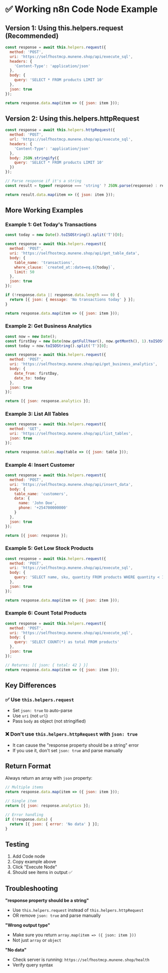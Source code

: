 # ✅ Working n8n Code Node Example

## Version 1: Using this.helpers.request (Recommended)

```javascript
const response = await this.helpers.request({
  method: 'POST',
  uri: 'https://selfhostmcp.munene.shop/api/execute_sql',
  headers: {
    'Content-Type': 'application/json'
  },
  body: {
    query: 'SELECT * FROM products LIMIT 10'
  },
  json: true
});

return response.data.map(item => ({ json: item }));
```

## Version 2: Using this.helpers.httpRequest

```javascript
const response = await this.helpers.httpRequest({
  method: 'POST',
  url: 'https://selfhostmcp.munene.shop/api/execute_sql',
  headers: {
    'Content-Type': 'application/json'
  },
  body: JSON.stringify({
    query: 'SELECT * FROM products LIMIT 10'
  })
});

// Parse response if it's a string
const result = typeof response === 'string' ? JSON.parse(response) : response;

return result.data.map(item => ({ json: item }));
```

## More Working Examples

### Example 1: Get Today's Transactions

```javascript
const today = new Date().toISOString().split('T')[0];

const response = await this.helpers.request({
  method: 'POST',
  uri: 'https://selfhostmcp.munene.shop/api/get_table_data',
  body: {
    table_name: 'transactions',
    where_clause: `created_at::date=eq.${today}`,
    limit: 50
  },
  json: true
});

if (!response.data || response.data.length === 0) {
  return [{ json: { message: 'No transactions today' } }];
}

return response.data.map(item => ({ json: item }));
```

### Example 2: Get Business Analytics

```javascript
const now = new Date();
const firstDay = new Date(now.getFullYear(), now.getMonth(), 1).toISOString().split('T')[0];
const today = now.toISOString().split('T')[0];

const response = await this.helpers.request({
  method: 'POST',
  uri: 'https://selfhostmcp.munene.shop/api/get_business_analytics',
  body: {
    date_from: firstDay,
    date_to: today
  },
  json: true
});

return [{ json: response.analytics }];
```

### Example 3: List All Tables

```javascript
const response = await this.helpers.request({
  method: 'GET',
  uri: 'https://selfhostmcp.munene.shop/api/list_tables',
  json: true
});

return response.tables.map(table => ({ json: table }));
```

### Example 4: Insert Customer

```javascript
const response = await this.helpers.request({
  method: 'POST',
  uri: 'https://selfhostmcp.munene.shop/api/insert_data',
  body: {
    table_name: 'customers',
    data: {
      name: 'John Doe',
      phone: '+254700000000'
    }
  },
  json: true
});

return [{ json: response }];
```

### Example 5: Get Low Stock Products

```javascript
const response = await this.helpers.request({
  method: 'POST',
  uri: 'https://selfhostmcp.munene.shop/api/execute_sql',
  body: {
    query: 'SELECT name, sku, quantity FROM products WHERE quantity < 10 ORDER BY quantity ASC'
  },
  json: true
});

return response.data.map(item => ({ json: item }));
```

### Example 6: Count Total Products

```javascript
const response = await this.helpers.request({
  method: 'POST',
  uri: 'https://selfhostmcp.munene.shop/api/execute_sql',
  body: {
    query: 'SELECT COUNT(*) as total FROM products'
  },
  json: true
});

// Returns: [{ json: { total: 42 } }]
return response.data.map(item => ({ json: item }));
```

## Key Differences

### ✅ Use `this.helpers.request`
- Set `json: true` to auto-parse
- Use `uri` (not `url`)
- Pass `body` as object (not stringified)

### ❌ Don't use `this.helpers.httpRequest` with `json: true`
- It can cause the "response property should be a string" error
- If you use it, don't set `json: true` and parse manually

## Return Format

Always return an array with `json` property:

```javascript
// Multiple items
return response.data.map(item => ({ json: item }));

// Single item
return [{ json: response.analytics }];

// Error handling
if (!response.data) {
  return [{ json: { error: 'No data' } }];
}
```

## Testing

1. Add Code node
2. Copy example above
3. Click "Execute Node"
4. Should see items in output ✅

## Troubleshooting

**"response property should be a string"**
- Use `this.helpers.request` instead of `this.helpers.httpRequest`
- OR remove `json: true` and parse manually

**"Wrong output type"**
- Make sure you return `array.map(item => ({ json: item }))`
- Not just `array` or `object`

**"No data"**
- Check server is running: `https://selfhostmcp.munene.shop/health`
- Verify query syntax
